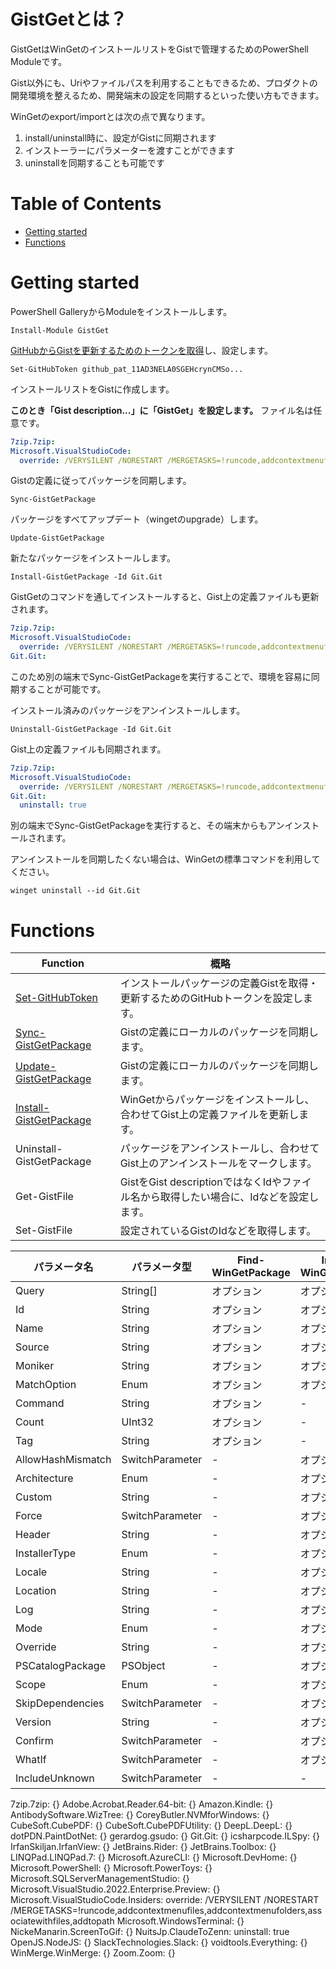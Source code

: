 # GistGetとは？

GistGetはWinGetのインストールリストをGistで管理するためのPowerShell Moduleです。

Gist以外にも、Uriやファイルパスを利用することもできるため、プロダクトの開発環境を整えるため、開発端末の設定を同期するといった使い方もできます。

WinGetのexport/importとは次の点で異なります。

1. install/uninstall時に、設定がGistに同期されます
2. インストーラーにパラメーターを渡すことができます
3. uninstallを同期することも可能です

# Table of Contents 

- [Getting started](#getting-started)
- [Functions](#functions)

# Getting started

PowerShell GalleryからModuleをインストールします。

```pwsh
Install-Module GistGet
```

[GitHubからGistを更新するためのトークンを取得](docs/ja-jp/Set-GitHubToken.md)し、設定します。

```pwsh
Set-GitHubToken github_pat_11AD3NELA0SGEHcrynCMSo...
```

インストールリストをGistに作成します。 

**このとき「Gist description...」に「GistGet」を設定します。** ファイル名は任意です。

```yaml
7zip.7zip:
Microsoft.VisualStudioCode:
  override: /VERYSILENT /NORESTART /MERGETASKS=!runcode,addcontextmenufiles,addcontextmenufolders,associatewithfiles,addtopath
```

Gistの定義に従ってパッケージを同期します。

```pwsh
Sync-GistGetPackage
```

パッケージをすべてアップデート（wingetのupgrade）します。

```pwsh
Update-GistGetPackage
```

新たなパッケージをインストールします。

```pwsh
Install-GistGetPackage -Id Git.Git
```

GistGetのコマンドを通してインストールすると、Gist上の定義ファイルも更新されます。

```yaml
7zip.7zip:
Microsoft.VisualStudioCode:
  override: /VERYSILENT /NORESTART /MERGETASKS=!runcode,addcontextmenufiles,addcontextmenufolders,associatewithfiles,addtopath
Git.Git:
```

このため別の端末でSync-GistGetPackageを実行することで、環境を容易に同期することが可能です。

インストール済みのパッケージをアンインストールします。

```pwsh
Uninstall-GistGetPackage -Id Git.Git
```

Gist上の定義ファイルも同期されます。

```yaml
7zip.7zip:
Microsoft.VisualStudioCode:
  override: /VERYSILENT /NORESTART /MERGETASKS=!runcode,addcontextmenufiles,addcontextmenufolders,associatewithfiles,addtopath
Git.Git:
  uninstall: true
```

別の端末でSync-GistGetPackageを実行すると、その端末からもアンインストールされます。

アンインストールを同期したくない場合は、WinGetの標準コマンドを利用してください。

```pwsh
winget uninstall --id Git.Git
```

# Functions

|Function|概略|
|--|--|
|[Set-GitHubToken](docs/ja-jp/Set-GitHubToken.md)|インストールパッケージの定義Gistを取得・更新するためのGitHubトークンを設定します。|
|[Sync-GistGetPackage](docs/ja-jp/Sync-GistGetPackage.md)|Gistの定義にローカルのパッケージを同期します。|
|[Update-GistGetPackage](docs/ja-jp/Update-GistGetPackage.md)|Gistの定義にローカルのパッケージを同期します。|
|[Install-GistGetPackage](docs/ja-jp/Install-GistGetPackage.md)|WinGetからパッケージをインストールし、合わせてGist上の定義ファイルを更新します。|
|Uninstall-GistGetPackage|パッケージをアンインストールし、合わせてGist上のアンインストールをマークします。|
|Get-GistFile|GistをGist descriptionではなくIdやファイル名から取得したい場合に、Idなどを設定します。|
|Set-GistFile|設定されているGistのIdなどを取得します。|






| パラメータ名 | パラメータ型 | Find-WinGetPackage | Install-WinGetPackage | Update-WinGetPackage |
|------------|-------------|-------------------|---------------------|-------------------|
| Query | String[] | オプション | オプション | オプション |
| Id | String | オプション | オプション | オプション |
| Name | String | オプション | オプション | オプション |
| Source | String | オプション | オプション | オプション |
| Moniker | String | オプション | オプション | オプション |
| MatchOption | Enum | オプション | オプション | オプション |
| Command | String | オプション | - | - |
| Count | UInt32 | オプション | - | - |
| Tag | String | オプション | - | - |
| AllowHashMismatch | SwitchParameter | - | オプション | オプション |
| Architecture | Enum | - | オプション | オプション |
| Custom | String | - | オプション | オプション |
| Force | SwitchParameter | - | オプション | オプション |
| Header | String | - | オプション | オプション |
| InstallerType | Enum | - | オプション | オプション |
| Locale | String | - | オプション | オプション |
| Location | String | - | オプション | オプション |
| Log | String | - | オプション | オプション |
| Mode | Enum | - | オプション | オプション |
| Override | String | - | オプション | オプション |
| PSCatalogPackage | PSObject | - | オプション | オプション |
| Scope | Enum | - | オプション | オプション |
| SkipDependencies | SwitchParameter | - | オプション | オプション |
| Version | String | - | オプション | オプション |
| Confirm | SwitchParameter | - | オプション | オプション |
| WhatIf | SwitchParameter | - | オプション | オプション |
| IncludeUnknown | SwitchParameter | - | - | オプション |



7zip.7zip: {}
Adobe.Acrobat.Reader.64-bit: {}
Amazon.Kindle: {}
AntibodySoftware.WizTree: {}
CoreyButler.NVMforWindows: {}
CubeSoft.CubePDF: {}
CubeSoft.CubePDFUtility: {}
DeepL.DeepL: {}
dotPDN.PaintDotNet: {}
gerardog.gsudo: {}
Git.Git: {}
icsharpcode.ILSpy: {}
IrfanSkiljan.IrfanView: {}
JetBrains.Rider: {}
JetBrains.Toolbox: {}
LINQPad.LINQPad.7: {}
Microsoft.AzureCLI: {}
Microsoft.DevHome: {}
Microsoft.PowerShell: {}
Microsoft.PowerToys: {}
Microsoft.SQLServerManagementStudio: {}
Microsoft.VisualStudio.2022.Enterprise.Preview: {}
Microsoft.VisualStudioCode.Insiders:
  override: /VERYSILENT /NORESTART /MERGETASKS=!runcode,addcontextmenufiles,addcontextmenufolders,associatewithfiles,addtopath
Microsoft.WindowsTerminal: {}
NickeManarin.ScreenToGif: {}
NuitsJp.ClaudeToZenn:
  uninstall: true
OpenJS.NodeJS: {}
SlackTechnologies.Slack: {}
voidtools.Everything: {}
WinMerge.WinMerge: {}
Zoom.Zoom: {}
